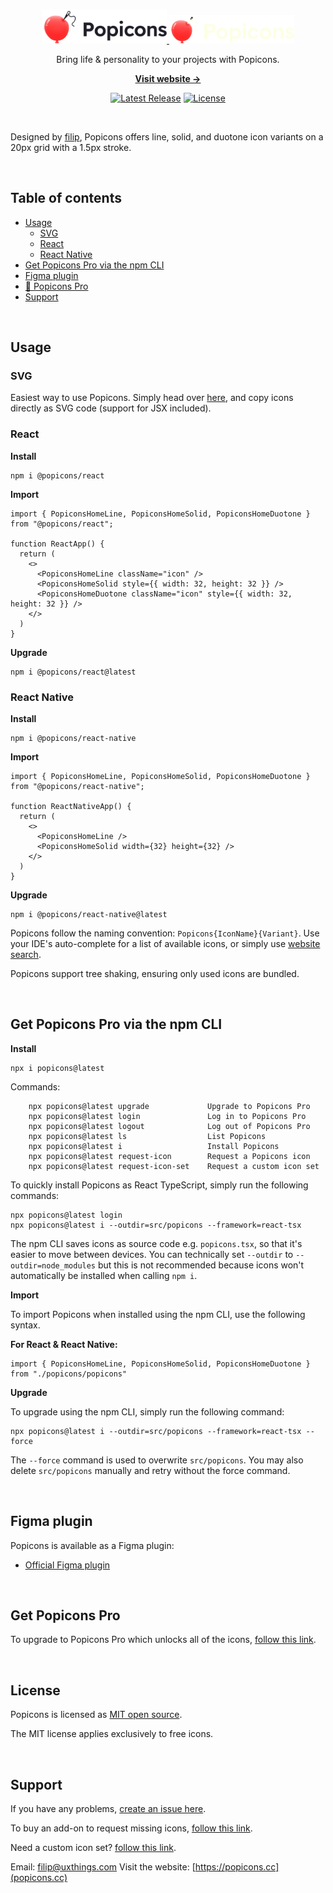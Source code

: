 <br>
<p align="center">
  <a href="https://popicons.cc/#gh-light-mode-only" target="_blank">
    <img src="./.github/popicons-light.svg" alt="Popicons" width="200">
  </a>
  <a href="https://popicons.cc/#gh-dark-mode-only" target="_blank">
    <img src="./.github/popicons-dark.svg" alt="Popicons" width="200">
  </a>
</p>

<p align="center">
  Bring life & personality to your projects with Popicons.
<p>

<p align="center">
  <a href="https://popicons.cc/"><strong>Visit website &rarr;</strong></a>
</p>

<p align="center">
    <a href="https://github.com/uxthings/popicons/releases"><img src="https://img.shields.io/npm/v/popicons" alt="Latest Release"></a>
    <a href="https://github.com/uxthings/popicons/blob/master/LICENSE"><img src="https://img.shields.io/badge/license-MIT-green" alt="License"></a>
</p>

<br>

Designed by [filip](https://x.com/filipistyping), Popicons offers line, solid, and duotone icon variants on a 20px grid with a 1.5px stroke.

<br>

## Table of contents

- [Usage](#usage)
  - [SVG](#svg)
  - [React](#react)
  - [React Native](#react-native)
- [Get Popicons Pro via the npm CLI](#get-popicons-pro-via-the-npm-cli)
- [Figma plugin](#figma-plugin)
- [🎈 Popicons Pro](#get-popicons-pro)
- [Support](#support)

<br>

## Usage

### SVG

Easiest way to use Popicons. Simply head over [here](https://popicons.cc/icons), and copy icons directly as SVG code (support for JSX included).

### React

**Install**

```
npm i @popicons/react
```

**Import**
```tsx
import { PopiconsHomeLine, PopiconsHomeSolid, PopiconsHomeDuotone } from "@popicons/react";

function ReactApp() {
  return (
    <>
      <PopiconsHomeLine className="icon" />
      <PopiconsHomeSolid style={{ width: 32, height: 32 }} />
      <PopiconsHomeDuotone className="icon" style={{ width: 32, height: 32 }} />
    </>
  )
}
```

**Upgrade**
```
npm i @popicons/react@latest
```


### React Native

**Install**
```
npm i @popicons/react-native
```

**Import**
```tsx
import { PopiconsHomeLine, PopiconsHomeSolid, PopiconsHomeDuotone } from "@popicons/react-native";

function ReactNativeApp() {
  return (
    <>
      <PopiconsHomeLine />
      <PopiconsHomeSolid width={32} height={32} />
    </>
  )
}
```

**Upgrade**
```
npm i @popicons/react-native@latest
```


Popicons follow the naming convention: `Popicons{IconName}{Variant}`. Use your IDE's auto-complete for a list of available icons, or simply use [website search](https://popicons.cc/icons).

Popicons support tree shaking, ensuring only used icons are bundled.

<br>

## Get Popicons Pro via the npm CLI

**Install**

```
npx i popicons@latest
```

Commands:

```
    npx popicons@latest upgrade             Upgrade to Popicons Pro
    npx popicons@latest login               Log in to Popicons Pro
    npx popicons@latest logout              Log out of Popicons Pro
    npx popicons@latest ls                  List Popicons
    npx popicons@latest i                   Install Popicons
    npx popicons@latest request-icon        Request a Popicons icon
    npx popicons@latest request-icon-set    Request a custom icon set
```

To quickly install Popicons as React TypeScript, simply run the following commands:

```
npx popicons@latest login
npx popicons@latest i --outdir=src/popicons --framework=react-tsx
```

The npm CLI saves icons as source code e.g. `popicons.tsx`, so that it's easier to move between devices. You can technically set `--outdir` to `--outdir=node_modules` but this is not recommended because icons won't automatically be installed when calling `npm i`.

**Import**

To import Popicons when installed using the npm CLI, use the following syntax.

**For React & React Native:**

```tsx
import { PopiconsHomeLine, PopiconsHomeSolid, PopiconsHomeDuotone } from "./popicons/popicons"
```

**Upgrade**

To upgrade using the npm CLI, simply run the following command:

```
npx popicons@latest i --outdir=src/popicons --framework=react-tsx --force
```

The `--force` command is used to overwrite `src/popicons`. You may also delete `src/popicons` manually and retry without the force command.

<br>

## Figma plugin

Popicons is available as a Figma plugin:

- [Official Figma plugin](https://www.figma.com/community/plugin/1293959934134570572/popicons)

<br>

## Get Popicons Pro

To upgrade to Popicons Pro which unlocks all of the icons, [follow this link](https://popicons.cc/#pricing). 

<br>

## License

Popicons is licensed as [MIT open source](https://github.com/uxthings/popicons/blob/main/LICENSE).

The MIT license applies exclusively to free icons.

<br>

## Support

If you have any problems, [create an issue here](https://github.com/uxthings/popicons/issues/new).

To buy an add-on to request missing icons, [follow this link](https://popicons.lemonsqueezy.com/checkout/buy/422a00c5-611d-46fc-aa4c-8d6176347fd1).

Need a custom icon set? [follow this link](https://cal.com/uxthings/popicons).

Email: filip@uxthings.com
Visit the website: [https://popicons.cc](popicons.cc)
